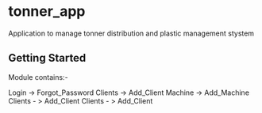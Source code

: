 # tonner_app

Application to manage tonner distribution and plastic management stystem

## Getting Started

Module contains:-

Login -> Forgot_Password
Clients -> Add_Client
Machine -> Add_Machine
Clients - > Add_Client
Clients - > Add_Client




